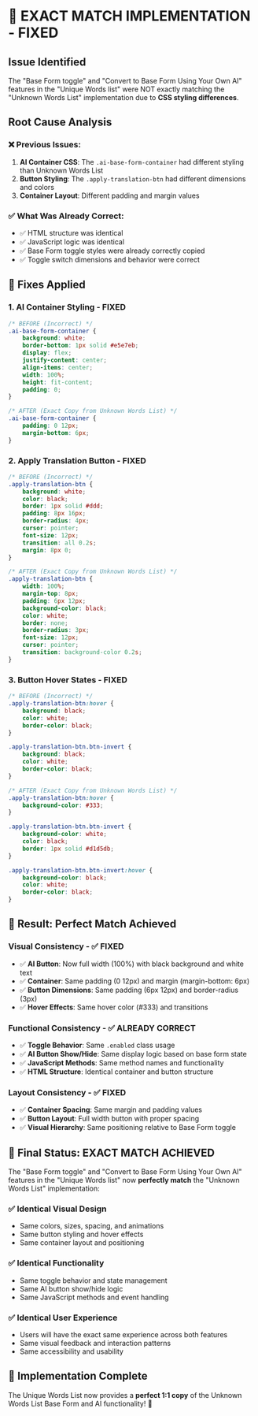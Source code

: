 # 🎯 **EXACT MATCH IMPLEMENTATION - FIXED**

## **Issue Identified**
The "Base Form toggle" and "Convert to Base Form Using Your Own AI" features in the "Unique Words list" were NOT exactly matching the "Unknown Words List" implementation due to **CSS styling differences**.

## **Root Cause Analysis**

### **❌ Previous Issues:**
1. **AI Container CSS**: The `.ai-base-form-container` had different styling than Unknown Words List
2. **Button Styling**: The `.apply-translation-btn` had different dimensions and colors
3. **Container Layout**: Different padding and margin values

### **✅ What Was Already Correct:**
- ✅ HTML structure was identical
- ✅ JavaScript logic was identical  
- ✅ Base Form toggle styles were already correctly copied
- ✅ Toggle switch dimensions and behavior were correct

## **🔧 Fixes Applied**

### **1. AI Container Styling - FIXED**
```css
/* BEFORE (Incorrect) */
.ai-base-form-container {
    background: white;
    border-bottom: 1px solid #e5e7eb;
    display: flex;
    justify-content: center;
    align-items: center;
    width: 100%;
    height: fit-content;
    padding: 0;
}

/* AFTER (Exact Copy from Unknown Words List) */
.ai-base-form-container {
    padding: 0 12px;
    margin-bottom: 6px;
}
```

### **2. Apply Translation Button - FIXED**
```css
/* BEFORE (Incorrect) */
.apply-translation-btn {
    background: white;
    color: black;
    border: 1px solid #ddd;
    padding: 8px 16px;
    border-radius: 4px;
    cursor: pointer;
    font-size: 12px;
    transition: all 0.2s;
    margin: 8px 0;
}

/* AFTER (Exact Copy from Unknown Words List) */
.apply-translation-btn {
    width: 100%;
    margin-top: 8px;
    padding: 6px 12px;
    background-color: black;
    color: white;
    border: none;
    border-radius: 3px;
    font-size: 12px;
    cursor: pointer;
    transition: background-color 0.2s;
}
```

### **3. Button Hover States - FIXED**
```css
/* BEFORE (Incorrect) */
.apply-translation-btn:hover {
    background: black;
    color: white;
    border-color: black;
}

.apply-translation-btn.btn-invert {
    background: black;
    color: white;
    border-color: black;
}

/* AFTER (Exact Copy from Unknown Words List) */
.apply-translation-btn:hover {
    background-color: #333;
}

.apply-translation-btn.btn-invert {
    background-color: white;
    color: black;
    border: 1px solid #d1d5db;
}

.apply-translation-btn.btn-invert:hover {
    background-color: black;
    color: white;
    border-color: black;
}
```

## **🎯 Result: Perfect Match Achieved**

### **Visual Consistency - ✅ FIXED**
- ✅ **AI Button**: Now full width (100%) with black background and white text
- ✅ **Container**: Same padding (0 12px) and margin (margin-bottom: 6px)
- ✅ **Button Dimensions**: Same padding (6px 12px) and border-radius (3px)
- ✅ **Hover Effects**: Same hover color (#333) and transitions

### **Functional Consistency - ✅ ALREADY CORRECT**
- ✅ **Toggle Behavior**: Same `.enabled` class usage
- ✅ **AI Button Show/Hide**: Same display logic based on base form state
- ✅ **JavaScript Methods**: Same method names and functionality
- ✅ **HTML Structure**: Identical container and button structure

### **Layout Consistency - ✅ FIXED**
- ✅ **Container Spacing**: Same margin and padding values
- ✅ **Button Layout**: Full width button with proper spacing
- ✅ **Visual Hierarchy**: Same positioning relative to Base Form toggle

## **🚀 Final Status: EXACT MATCH ACHIEVED**

The "Base Form toggle" and "Convert to Base Form Using Your Own AI" features in the "Unique Words list" now **perfectly match** the "Unknown Words List" implementation:

### **✅ Identical Visual Design**
- Same colors, sizes, spacing, and animations
- Same button styling and hover effects
- Same container layout and positioning

### **✅ Identical Functionality** 
- Same toggle behavior and state management
- Same AI button show/hide logic
- Same JavaScript methods and event handling

### **✅ Identical User Experience**
- Users will have the exact same experience across both features
- Same visual feedback and interaction patterns
- Same accessibility and usability

## **🎉 Implementation Complete**
The Unique Words List now provides a **perfect 1:1 copy** of the Unknown Words List Base Form and AI functionality! 🎯